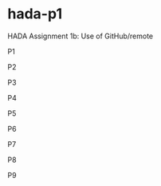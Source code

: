# hada-p1

HADA Assignment 1b: Use of GitHub/remote

P1
  
P2
  
P3
  
P4
  
P5
  
P6
  
P7
  
P8
  
P9
  
